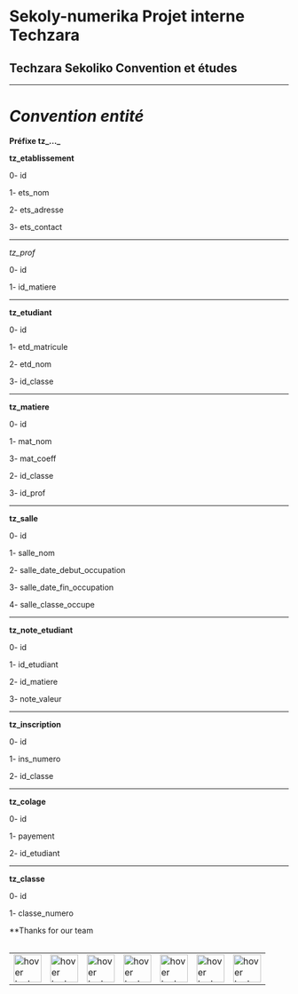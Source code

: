 # Sekoly-numerika Projet interne Techzara

## Techzara Sekoliko Convention et études

___

# *Convention entité*

**Préfixe tz_..._**

**tz_etablissement**

0- id

1- ets_nom

2- ets_adresse

3- ets_contact
___
*tz_prof*

0- id

1- id_matiere
____

**tz_etudiant**

0- id

1- etd_matricule

2- etd_nom

3- id_classe

____

**tz_matiere**

0- id

1- mat_nom

3- mat_coeff

2- id_classe

3- id_prof
____

**tz_salle**

0- id

1- salle_nom

2- salle_date_debut_occupation

3- salle_date_fin_occupation

4- salle_classe_occupe
___
**tz_note_etudiant**

0- id

1- id_etudiant

2- id_matiere

3- note_valeur

___

**tz_inscription**

0- id

1- ins_numero

2- id_classe

____
**tz_colage**

0- id

1- payement

2- id_etudiant

___
**tz_classe**

0- id

1- classe_numero

**Thanks for our team
<table>
  
  </table>


<table>
    <tr>
        <td><img src="https://avatars3.githubusercontent.com/u/32259364?s=400&v=4" style="float: left" width="50" height="50" title="hover text"></td>
        <td><img src="https://avatars1.githubusercontent.com/u/35923219?s=400&v=4" style="float: left" width="50" height="50" title="hover text"></td>
        <td><img src="https://avatars1.githubusercontent.com/u/21168538?s=400&v=4" style="float: left" width="50" height="50" title="hover text"></td>
        <td><img src="https://avatars1.githubusercontent.com/u/30557565?s=460&v=4" style="float: left" width="50" height="50" title="hover text"></td>
        <td><img src="https://avatars2.githubusercontent.com/u/13257963?s=400&v=4" style="float: left" width="50" height="50" title="hover text"></td>
        <td><img src="https://avatars2.githubusercontent.com/u/45004342?s=460&v=4" style="float: left" width="50" height="50" title="hover text"></td>
        <td><img src="https://avatars1.githubusercontent.com/u/44327690?s=460&v=4" style="float: left" width="50" height="50" title="hover text"></td>
    </tr>
</table>
